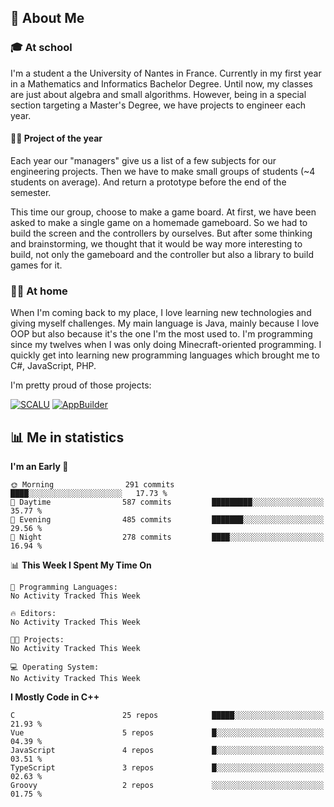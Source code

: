 ## 👀 About Me

### 🎓 At school

I'm a student a the University of Nantes in France. Currently in my first year in a Mathematics and Informatics Bachelor Degree. Until now, my classes are just about algebra and small algorithms. However, being in a special section targeting a Master's Degree, we have projects to engineer each year. 

#### 🔧🔬 Project of the year

Each year our "managers" give us a list of a few subjects for our engineering projects. Then we have to make small groups of students (~4 students on average). And return a prototype before the end of the semester.

This time our group, choose to make a game board. At first, we have been asked to make a single game on a homemade gameboard. So we had to build the screen and the controllers by ourselves. 
But after some thinking and brainstorming, we thought that it would be way more interesting to build, not only the gameboard and the controller but also a library to build games for it.

### 👨‍💻 At home

When I'm coming back to my place, I love learning new technologies and giving myself challenges. My main language is Java, mainly because I love OOP but also because it's the one I'm the most used to. I'm programming since my twelves when I was only doing Minecraft-oriented programming.  I quickly get into learning new programming languages which brought me to C#, JavaScript, PHP. 

I'm pretty proud of those projects:

[![SCALU](https://github-readme-stats.vercel.app/api/pin?username=renardfute&repo=SCALU)](https://github.com/renardfute/scalu)
[![AppBuilder](https://github-readme-stats.vercel.app/api/pin?username=pulsedev2&repo=AppBuilder)](https://github.com/pulsedev2/AppBuilder)

## 📊 Me in statistics
<!--START_SECTION:waka-->
**I'm an Early 🐤** 

```text
🌞 Morning                291 commits         ████░░░░░░░░░░░░░░░░░░░░░   17.73 % 
🌆 Daytime                587 commits         █████████░░░░░░░░░░░░░░░░   35.77 % 
🌃 Evening                485 commits         ███████░░░░░░░░░░░░░░░░░░   29.56 % 
🌙 Night                  278 commits         ████░░░░░░░░░░░░░░░░░░░░░   16.94 % 
```


📊 **This Week I Spent My Time On** 

```text
💬 Programming Languages: 
No Activity Tracked This Week

🔥 Editors: 
No Activity Tracked This Week

🐱‍💻 Projects: 
No Activity Tracked This Week

💻 Operating System: 
No Activity Tracked This Week
```

**I Mostly Code in C++** 

```text
C                        25 repos            █████░░░░░░░░░░░░░░░░░░░░   21.93 % 
Vue                      5 repos             █░░░░░░░░░░░░░░░░░░░░░░░░   04.39 % 
JavaScript               4 repos             █░░░░░░░░░░░░░░░░░░░░░░░░   03.51 % 
TypeScript               3 repos             █░░░░░░░░░░░░░░░░░░░░░░░░   02.63 % 
Groovy                   2 repos             ░░░░░░░░░░░░░░░░░░░░░░░░░   01.75 % 
```




<!--END_SECTION:waka-->

